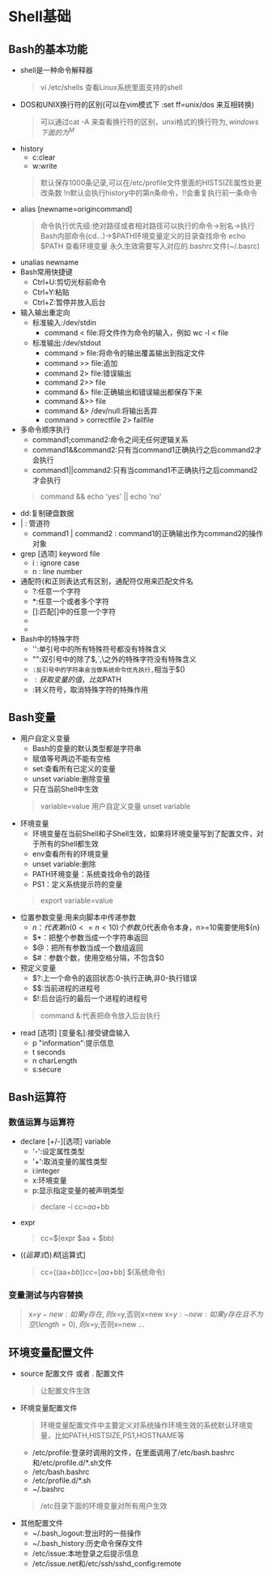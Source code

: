 # Shell基础

## Bash的基本功能

- shell是一种命令解释器
    > vi /etc/shells 查看Linux系统里面支持的shell
- DOS和UNIX换行符的区别(可以在vim模式下 :set ff=unix/dos 来互相转换)
    > 可以通过cat -A 来查看换行符的区别，unxi格式的换行符为$,windows下面的为^M$
- history
    - c:clear
    - w:write
    > 默认保存1000条记录,可以在/etc/profile文件里面的HISTSIZE属性处更改条数
    > !n默认会执行history中的第n条命令，!!会重复执行前一条命令
- alias [newname=origincommand]
    > 命令执行优先级:绝对路径或者相对路径可以执行的命令->别名->执行Bash内部命令(cd...)->$PATH环境变量定义的目录查找命令
    > echo $PATH 查看环境变量
    > 永久生效需要写入对应的.bashrc文件(~/.basrc)
 - unalias newname
 - Bash常用快捷键
    - Ctrl+U:剪切光标前命令
    - Ctrl+Y:粘贴
    - Ctrl+Z:暂停并放入后台
- 输入输出重定向
    - 标准输入:/dev/stdin
        - command < file:将文件作为命令的输入，例如 wc -l < file
    - 标准输出:/dev/stdout
        - command > file:将命令的输出覆盖输出到指定文件
        - command >> file:追加
        - command 2> file:错误输出
        - command 2>> file
        - command &> file:正确输出和错误输出都保存下来
        - command &>> file
        - command &> /dev/null:将输出丢弃
        - command > correctfile 2> failfile
- 多命令顺序执行
    - command1;command2:命令之间无任何逻辑关系
    - command1&&command2:只有当command1正确执行之后command2才会执行
    - command1||command2:只有当command1不正确执行之后command2才会执行
    > command && echo 'yes' || echo 'no'
- dd:复制硬盘数据
- | : 管道符
    - command1 | command2 : command1的正确输出作为command2的操作对象
- grep [选项] keyword file
    - i : ignore case
    - n : line number
- 通配符(和正则表达式有区别，通配符仅用来匹配文件名
    - ?:任意一个字符
    - *:任意一个或者多个字符
    - []:匹配[]中的任意一个字符
    - [-]:匹配一个范围中的任意一个字符,例如[a-z]
    - [^]:匹配不是[]中的一个字符,例如[^1-9]
- Bash中的特殊字符
    - '':单引号中的所有特殊符号都没有特殊含义
    - "":双引号中的除了$,`,\之外的特殊字符没有特殊含义
    - ``:反引号中的字符串会当做系统命令优先执行,``相当于$()
    - $:获取变量的值，比如$PATH
    - \:转义符号，取消特殊字符的特殊作用

## Bash变量

- 用户自定义变量
    - Bash的变量的默认类型都是字符串
    - 赋值等号两边不能有空格
    - set:查看所有已定义的变量
    - unset variable:删除变量
    - 只在当前Shell中生效
    > variable=value 用户自定义变量
    > unset variable
- 环境变量
    - 环境变量在当前Shell和子Shell生效，如果将环境变量写到了配置文件，对于所有的Shell都生效
    - env查看所有的环境变量
    - unset variable:删除
    - PATH环境变量：系统查找命令的路径
    - PS1：定义系统提示符的变量
    > export variable=value
- 位置参数变量:用来向脚本中传递参数
    - $n：代表第n(0<=n<10)个参数,$0代表命令本身，n>=10需要使用${n}
    - $*：把整个参数当成一个字符串返回
    - $@：把所有参数当成一个数组返回
    - $#：参数个数，使用空格分隔，不包含$0
- 预定义变量
    - $?:上一个命令的返回状态:0-执行正确,非0-执行错误
    - $$:当前进程的进程号
    - $!:后台运行的最后一个进程的进程号
    > command &:代表把命令放入后台执行
- read [选项] [变量名]:接受键盘输入
    - p "information":提示信息
    - t seconds
    - n charLength
    - s:secure
    
## Bash运算符
### 数值运算与运算符
- declare [+/-][选项] variable
    - '-':设定属性类型
    - '+':取消变量的属性类型
    - i:integer
    - x:环境变量
    - p:显示指定变量的被声明类型
    > declare -i cc=$aa+$bb
- expr
    > cc=$(expr $aa + $bb)
- $((运算式))和$[运算式]
    > cc=$(($aa+$bb))
    > cc=$[$aa+$bb]
    > $(系统命令)

### 变量测试与内容替换
> x=${y-new}:如果y存在,则x=$y,否则x=new
> x=${y:-new}:如果y存在且不为空(length=0),则x=$y,否则x=new
...

## 环境变量配置文件
- source 配置文件 或者 . 配置文件
    > 让配置文件生效
- 环境变量配置文件
    > 环境变量配置文件中主要定义对系统操作环境生效的系统默认环境变量，比如PATH,HISTSIZE,PS1,HOSTNAME等
    - /etc/profile:登录时调用的文件，在里面调用了/etc/bash.bashrc和/etc/profile.d/*.sh文件
    - /etc/bash.bashrc
    - /etc/profile.d/*.sh
    - ~/.bashrc
    > /etc目录下面的环境变量对所有用户生效
- 其他配置文件
    - ~/.bash_logout:登出时的一些操作
    - ~/.bash_history:历史命令保存文件
    - /etc/issue:本地登录之后提示信息
    - /etc/issue.net和/etc/ssh/sshd_config:remote